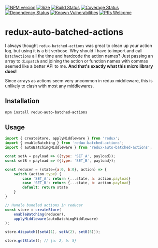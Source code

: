 [![NPM version](https://img.shields.io/npm/v/redux-auto-batched-actions.svg?style=flat)](https://www.npmjs.org/package/redux-auto-batched-actions)
[![Size](https://badgen.net/bundlephobia/minzip/redux-auto-batched-actions)](https://bundlephobia.com/result?p=redux-auto-batched-actions)
[![Build Status](https://travis-ci.com/kasvtv/redux-auto-batched-actions.svg?branch=master)](https://travis-ci.com/kasvtv/redux-auto-batched-actions)
[![Coverage Status](https://coveralls.io/repos/github/kasvtv/redux-auto-batched-actions/badge.svg?branch=master)](https://coveralls.io/github/kasvtv/redux-auto-batched-actions?branch=master)
[![Dependency Status](https://david-dm.org/kasvtv/redux-auto-batched-actions.svg)](https://david-dm.org/kasvtv/redux-auto-batched-actions)
[![Known Vulnerabilities](https://snyk.io/test/github/kasvtv/redux-auto-batched-actions/badge.svg?targetFile=package.json)](https://snyk.io/test/github/kasvtv/redux-auto-batched-actions?targetFile=package.json)
[![PRs Welcome](https://img.shields.io/badge/PRs-welcome-brightgreen.svg?style=flat-square)](http://makeapullrequest.com)

# redux-auto-batched-actions

I always thought `redux-batched-actions` was great to clean up your action log, but using it is a bit verbose. Why should I have to import and call `batchActions` all the time and hardcode the action names? Just passing an array to `dispatch` and joining the action or function names with commas seemed like a better API to me. **And that's exactly what this micro library does!**

Since arrays as actions seem very uncommon in redux middleware, this is unlikely to clash with most any middlewares.

## Installation

```bash
npm install redux-auto-batched-actions
```

## Usage

```js
import { createStore, applyMiddleware } from 'redux';
import { enableBatching } from 'redux-batched-actions';
import { autoBatchingMiddleware } from 'redux-auto-batched-actions';

const setA = payload => ({type: 'SET_A', payload});
const setB = payload => ({type: 'SET_B', payload});

const reducer = (state={a:0, b:0}, action) => {
	switch (action.type) {
		case 'SET_A': return {...state, a: action.payload}
		case 'SET_B': return {...state, b: action.payload}
		default: return state
	}
}

// Handle bundled actions in reducer
const store = createStore(
	enableBatching(reducer),
	applyMiddleware(autoBatchingMiddleware)
);

store.dispatch([setA(1), setA(2), setB(5)]);

store.getState(); // {a: 2, b: 5}

```